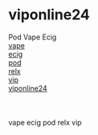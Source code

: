 <h1>viponline24</h1>
Pod Vape Ecig 
<br>
<a href="https://www.facebook.com/viponline24" target="_blank">vape</a><br>
<a href="https://www.facebook.com/viponline24" target="_blank">ecig</a><br>
<a href="https://www.facebook.com/viponline24" target="_blank">pod</a><br>
<a href="https://www.facebook.com/viponline24" target="_blank">relx</a><br>
<a href="https://www.facebook.com/viponline24" target="_blank">vip</a><br>
<a href="https://www.facebook.com/viponline24" target="_blank">viponline24</a><br><br><br>
<br>vape ecig pod relx vip
